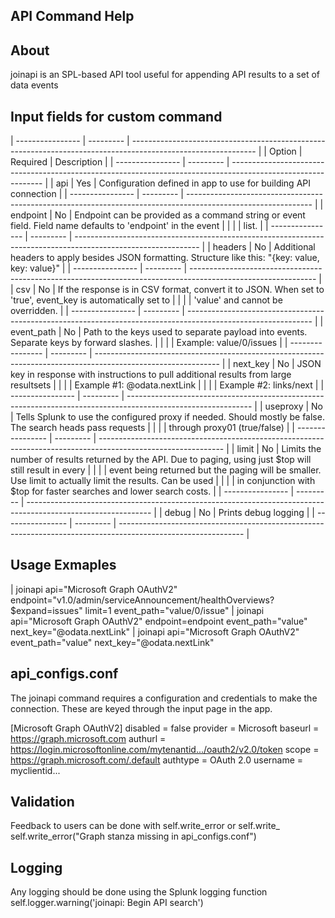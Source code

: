 ## API Command Help

## About
   joinapi is an SPL-based API tool useful for appending API results to a set of data events

## Input fields for custom command
   | ---------------- | --------- | ------------------------------------------------------------------------------------------------------------- |
   |  Option          | Required  | Description                                                                                                   |
   | ---------------- | --------- | ------------------------------------------------------------------------------------------------------------- |
   |   api            |    Yes    | Configuration defined in app to use for building API connection                                               |
   | ---------------- | --------- | ------------------------------------------------------------------------------------------------------------- |
   |   endpoint       |    No     | Endpoint can be provided as a command string or event field. Field name defaults to 'endpoint' in the event   |
   |                  |           |    list.                                                                                                      |
   | ---------------- | --------- | ------------------------------------------------------------------------------------------------------------- |
   |   headers        |    No     | Additional headers to apply besides JSON formatting. Structure like this: "{key: value, key: value}"          |
   | ---------------- | --------- | ------------------------------------------------------------------------------------------------------------- |
   |   csv            |    No     | If the response is in CSV format, convert it to JSON. When set to 'true', event_key is automatically set to   |
   |                  |           |    'value' and cannot be overridden.                                                                          |
   | ---------------- | --------- | ------------------------------------------------------------------------------------------------------------- |
   |   event_path     |    No     | Path to the keys used to separate payload into events. Separate keys by forward slashes.                      |
   |                  |           |    Example: value/0/issues                                                                                    |
   | ---------------- | --------- | ------------------------------------------------------------------------------------------------------------- |
   |   next_key       |    No     | JSON key in response with instructions to pull additional results from large resultsets                       |
   |                  |           |    Example #1: @odata.nextLink                                                                                |
   |                  |           |    Example #2: links/next                                                                                     |
   | ---------------- | --------- | ------------------------------------------------------------------------------------------------------------- |
   |   useproxy       |    No     | Tells Splunk to use the configured proxy if needed. Should mostly be false. The search heads pass requests    |
   |                  |           |    through proxy01 (true/false)                                                                               |
   | ---------------- | --------- | ------------------------------------------------------------------------------------------------------------- |
   |   limit          |    No     | Limits the number of results returned by the API. Due to paging, using just $top will still result in every   |
   |                  |           |    event being returned but the paging will be smaller. Use limit to actually limit the results. Can be used  |
   |                  |           |    in conjunction with $top for faster searches and lower search costs.                                       |
   | ---------------- | --------- | ------------------------------------------------------------------------------------------------------------- |
   |   debug          |    No     | Prints debug logging                                                                                          |
   | ---------------- | --------- | ------------------------------------------------------------------------------------------------------------- |

## Usage Exmaples
   | joinapi api="Microsoft Graph OAuthV2" endpoint="v1.0/admin/serviceAnnouncement/healthOverviews?$expand=issues" limit=1 event_path="value/0/issue"
   | joinapi api="Microsoft Graph OAuthV2" endpoint=endpoint event_path="value" next_key="@odata.nextLink"
   | joinapi api="Microsoft Graph OAuthV2" event_path="value" next_key="@odata.nextLink"

## api_configs.conf
   The joinapi command requires a configuration and credentials to make the connection. These are keyed through the input page in the app.

   [Microsoft Graph OAuthV2]
   disabled = false
   provider = Microsoft
   baseurl = https://graph.microsoft.com
   authurl = https://login.microsoftonline.com/mytenantid.../oauth2/v2.0/token
   scope = https://graph.microsoft.com/.default
   authtype = OAuth 2.0
   username = myclientid...

## Validation
   Feedback to users can be done with self.write_error or self.write_
   self.write_error("Graph stanza missing in api_configs.conf")

## Logging
   Any logging should be done using the Splunk logging function
      self.logger.warning('joinapi: Begin API search')
